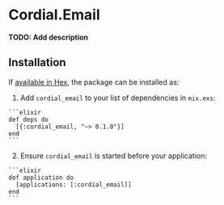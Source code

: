 # Cordial.Email

**TODO: Add description**

## Installation

If [available in Hex](https://hex.pm/docs/publish), the package can be installed as:

  1. Add `cordial_email` to your list of dependencies in `mix.exs`:

    ```elixir
    def deps do
      [{:cordial_email, "~> 0.1.0"}]
    end
    ```

  2. Ensure `cordial_email` is started before your application:

    ```elixir
    def application do
      [applications: [:cordial_email]]
    end
    ```

